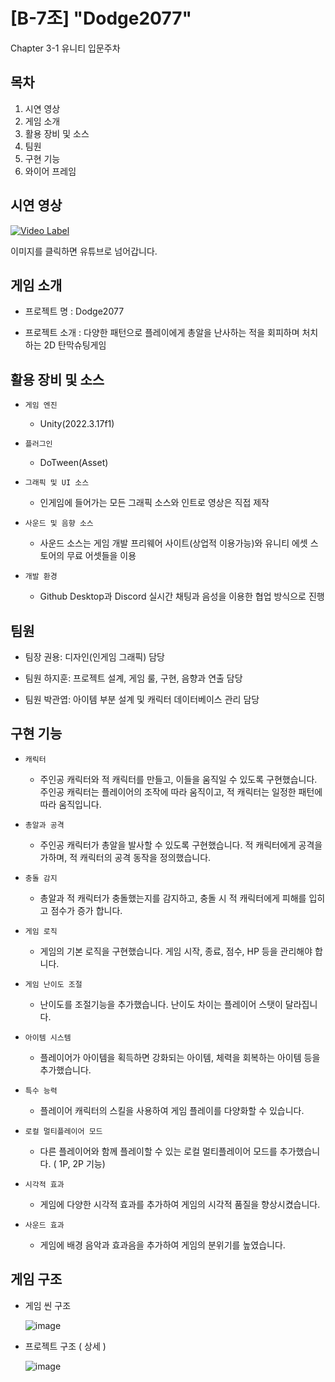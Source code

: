 # [B-7조] "Dodge2077"
Chapter 3-1 유니티 입문주차

## 목차

1. 시연 영상
2. 게임 소개
3. 활용 장비 및 소스
4. 팀원
5. 구현 기능
6. 와이어 프레임

## 시연 영상
[![Video Label](http://img.youtube.com/vi/pD6zggpx-tQ/0.jpg)](https://youtu.be/pD6zggpx-tQ)

이미지를 클릭하면 유튜브로 넘어갑니다.

## 게임 소개
- 프로젝트 명 : Dodge2077

- 프로젝트 소개 : 다양한 패턴으로 플레이에게 총알을 난사하는 적을 회피하며 처치하는 2D 탄막슈팅게임

## 활용 장비 및 소스
- `게임 엔진`
  - Unity(2022.3.17f1)
 
- `플러그인`
  - DoTween(Asset)

- `그래픽 및 UI 소스`
  - 인게임에 들어가는 모든 그래픽 소스와 인트로 영상은 직접 제작
 
- `사운드 및 음향 소스`
  - 사운드 소스는 게임 개발 프리웨어 사이트(상업적 이용가능)와 유니티 에셋 스토어의 무료 어셋들을 이용
 
- `개발 환경`
  - Github Desktop과 Discord 실시간 채팅과 음성을 이용한 협업 방식으로 진행

## 팀원
- 팀장 권용: 디자인(인게임 그래픽) 담당
  
- 팀원 하지훈: 프로젝트 설계, 게임 룰, 구현, 음향과 연출 담당
  
- 팀원 박관엽: 아이템 부분 설계 및 캐릭터 데이터베이스 관리 담당

## 구현 기능
- `캐릭터`
  - 주인공 캐릭터와 적 캐릭터를 만들고, 이들을 움직일 수 있도록 구현했습니다. 주인공 캐릭터는 플레이어의 조작에 따라 움직이고, 적 캐릭터는 일정한 패턴에 따라 움직입니다.
 
- `총알과 공격`
  - 주인공 캐릭터가 총알을 발사할 수 있도록 구현했습니다. 적 캐릭터에게 공격을 가하며, 적 캐릭터의 공격 동작을 정의했습니다.
 
- `충돌 감지`
  - 총알과 적 캐릭터가 충돌했는지를 감지하고, 충돌 시 적 캐릭터에게 피해를 입히고 점수가 증가 합니다.
 
- `게임 로직`
  - 게임의 기본 로직을 구현했습니다. 게임 시작, 종료, 점수, HP 등을 관리해야 합니다.
 
- `게임 난이도 조절`
  - 난이도를 조절기능을 추가했습니다. 난이도 차이는 플레이어 스탯이 달라집니다.

- `아이템 시스템`
  - 플레이어가 아이템을 획득하면 강화되는 아이템, 체력을 회복하는 아이템 등을 추가했습니다.

- `특수 능력`
  - 플레이어 캐릭터의 스킬을 사용하여 게임 플레이를 다양화할 수 있습니다.

- `로컬 멀티플레이어 모드`
  - 다른 플레이어와 함께 플레이할 수 있는 로컬 멀티플레이어 모드를 추가했습니다. ( 1P, 2P 기능)

- `시각적 효과`
  - 게임에 다양한 시각적 효과를 추가하여 게임의 시각적 품질을 향상시켰습니다.

- `사운드 효과`
  - 게임에 배경 음악과 효과음을 추가하여 게임의 분위기를 높였습니다.

## 게임 구조
- 게임 씬 구조
  
  ![image](https://github.com/hajeehoon12/Dodge2077/assets/107660181/1a158948-ec2c-4d4c-9851-9a399c40d647)

- 프로젝트 구조 ( 상세 )
  
  ![image](https://github.com/hajeehoon12/Dodge2077/assets/107660181/dc551250-5b83-48dd-9c2a-f47aa9e7ac17)

